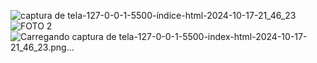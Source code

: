![captura de tela-127-0-0-1-5500-índice-html-2024-10-17-21_46_23](https://github.com/user-attachments/assets/21804141-ddcc-41b0-91fe-a30c37972187)![FOTO 2](https://github.com/user-attachments/assets/9a2cab78-8b7d-4dc8-bc78-e6a23b40618b)
![Carregando captura de tela-127-0-0-1-5500-index-html-2024-10-17-21_46_23.png...]()

